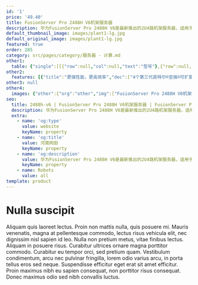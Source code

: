 ```yaml
---
id: '1'
price: '49.40'
title: FusionServer Pro 2488H V6机架服务器
description: 华为FusionServer Pro 2488H V6是最新推出的2U4路机架服务器，适用于云计算、虚拟化、高性能计算(HPC)、数据库、SAP HANA等计算密集型场景。相比于2台2U2路机架服务器，在虚拟化应用中2488H V6可以带来更多的OPEX节省。2488H V6在2U空间内可配置4个第三代英特尔®至强®可扩展处理器，48条DDR4内存，11个PCIe扩展插槽以及最多25个2.5" 的本地存储资源。集成DEMT智能功耗管理、FDM智能故障管理等专利技术，可选配华为FusionDirector全生命周期管理软件，能够有效降低运营成本、提升投资回报。
default_thumbnail_image: images/plant1-lg.jpg
default_original_image: images/plant1-lg.jpg
featured: true
order: 285
category: src/pages/category/服务器 - 计算.md
other1: 
  table: {"single":[[{"row":null,"col":null,"text":"型号"},{"row":null,"col":"3","text":"FusionServer Pro 2488H V6"}],[{"row":null,"col":null,"text":"形态"},{"row":null,"col":"3","text":"2U 机架服务器"}],[{"row":null,"col":null,"text":"处理器"},{"row":null,"col":"3","text":"2/4个第三代英特尔®至强®可扩展处理器5300/6300/8300系列，最高250W"}],[{"row":null,"col":null,"text":"内存"},{"row":null,"col":"3","text":"48个DDR4内存插槽，最高3200MT/s；最多24个英特尔®傲腾™持久内存200系列，最高2666MT/s"}],[{"row":null,"col":null,"text":"本地存储"},{"row":null,"col":"3","text":"支持多种不同的硬盘配置，硬盘支持热插拔：\n• 可配置8个前置的2.5英寸SAS/SATA硬盘\n• 可配置24个前置的2.5英寸SAS/SATA硬盘\n• 可配置25个前置的2.5英寸SAS/SATA硬盘\n• 可配置4个前置的2.5英寸SAS/SATA硬盘和8个NVMe SSD硬盘\n• 可配置4个前置的2.5英寸SAS/SATA硬盘和16个NVMe SSD硬盘\n• 可配置24个前置的2.5英寸 NVMe SSD 硬盘\n支持Flash存储：\n• 双M.2 SSD"}],[{"row":null,"col":null,"text":"RAID支持"},{"row":null,"col":"3","text":"可选配支持RAID0、1、1E、10、5、50、6、60等，支持Cache超级电容保护，提供RAID级别迁移、磁盘漫游、自诊断、Web远程设置等功能"}],[{"row":null,"col":null,"text":"PCIe扩展"},{"row":null,"col":"3","text":"最多11个PCIe3.0扩展槽位，包括一个OCP3.0标准网卡"}],[{"row":null,"col":null,"text":"异构加速卡"},{"row":null,"col":"3","text":"支持2个双槽位的全高全长或4个单槽位半高半长的GPU异构加速卡，详询\nhttps://support.huawei.com/onlinetoolsweb/ftca/index?serise=2"}],[{"row":null,"col":null,"text":"风扇"},{"row":null,"col":"3","text":"6个热拔插风扇，支持N+1冗余"}],[{"row":null,"col":null,"text":"电源"},{"row":null,"col":"3","text":"可配置2个冗余热插拔电源，支持1+1冗余，可选规格如下：\n• 3000W AC钛金电源\n  2500W（输入：200V AC～220V AC）\n  2900W（输入：220V AC～230V AC）\n  3000W（输入：230V AC～240V AC）\n• 2000W AC白金电源\n  1800W（输入：200V AC～220V AC或192V DC～200V DC）\n  2000W（输入：220V AC～240V AC或200V DC～288V DC）\n• 900W AC白金/钛金电源（输入：100V AC～240V AC或192V DC～288V DC）\n• 1500W HV DC电源（输入：260V AC-400V AC）\n• 2200W DC电源（输入：-38.4V DC-72V DC）\n• 1200W DC电源（输入：-38.4V DC~-72V DC）"}],[{"row":null,"col":null,"text":"管理"},{"row":null,"col":"3","text":"• 华为iBMC芯片集成1个专用管理GE网口，提供全面的故障诊断、自动化运维、硬件安全加固等管理特性\n• iBMC支持Redfish、SNMP、IPMI2.0等标准接口；提供基于HTML5/VNC KVM的远程管理界面；支持免CD部署和Agentless特性简化管理复杂度\n• 可选配华为FusionDirector管理软件，提供无状态计算、OS批量部署、固件自动升级等高级管理特性，实现全生命周期智能化、自动化管理"}],[{"row":null,"col":null,"text":"操作系统"},{"row":null,"col":"3","text":"支持Microsoft Windows Server、Red Hat Enterprise Linux、SUSE Linux Enterprise Server、CentOS、Citrix XenServer、VMware ESXi等。\n详询https://support.huawei.com/onlinetoolsweb/ftca/index?serise=2"}],[{"row":null,"col":null,"text":"安全特性"},{"row":null,"col":"3","text":"支持加电密码、管理员密码、TCM/TPM 2.0、安全面板、开箱检测等安全特性"}],[{"row":null,"col":null,"text":"工作温度"},{"row":null,"col":"3","text":"5ºC - 40ºC（41ºF-104ºF）（符合ASHRAE A3）"}],[{"row":null,"col":null,"text":"产品认证"},{"row":null,"col":"3","text":"CE、UL、FCC、CCC、RoHS等"}],[{"row":null,"col":null,"text":"安装套件"},{"row":null,"col":"3","text":"支持可伸缩滑道、抱轨及理线架"}],[{"row":null,"col":null,"text":"尺寸(高x宽x深)"},{"row":null,"col":"3","text":"86.1mm×447mm×790mm"}]]}
other2:
  features: [{"title":"更强性能，更高效率","dec":["4个第三代英特尔®至强®可扩展处理器提供更强通用算力；支持48个DDR4内存和英特尔®傲腾™200系列，高达18TB内存容量；2个高性能双宽GPU加速卡，为AI推理和训练提供更强AI算力。"]},{"title":"智慧节能，更高能效","dec":["专利DEMT动态能效管理技术同等性能最高节能15%；高压直流电源模块支持94%以上的能源利用率；80PLUS®钛金高能效电源模块，高达96%的能效转换率。"]},{"title":"智能管理，开放集成","dec":["全生命周期智能运维，FDM深度故障诊断技术，故障诊断准确率达93%；标准化开放接口及开发指南，易于第三方管理软件无缝集成。"]}]
other3: null
other4:
  images: {"other":{"org":"other","img":["FusionServer Pro 2488H V6机架服务器.png"]}}
seo:
  title: 2488h-v6 | FusionServer Pro 2488H V6机架服务器 | FusionServer Pro机架服务器 | FusionServer Pro智能服务器 | 服务器 - 计算 | 数据中心
  description: 华为FusionServer Pro 2488H V6是最新推出的2U4路机架服务器，适用于云计算、虚拟化、高性能计算(HPC)、数据库、SAP HANA等计算密集型场景。相比于2台2U2路机架服务器，在虚拟化应用中2488H V6可以带来更多的OPEX节省。2488H V6在2U空间内可配置4个第三代英特尔®至强®可扩展处理器，48条DDR4内存，11个PCIe扩展插槽以及最多25个2.5" 的本地存储资源。集成DEMT智能功耗管理、FDM智能故障管理等专利技术，可选配华为FusionDirector全生命周期管理软件，能够有效降低运营成本、提升投资回报。
  extra:
    - name: 'og:type'
      value: website
      keyName: property
    - name: 'og:title'
      value: 河南网田
      keyName: property
    - name: 'og:description'
      value: 华为FusionServer Pro 2488H V6是最新推出的2U4路机架服务器，适用于云计算、虚拟化、高性能计算(HPC)、数据库、SAP HANA等计算密集型场景。相比于2台2U2路机架服务器，在虚拟化应用中2488H V6可以带来更多的OPEX节省。2488H V6在2U空间内可配置4个第三代英特尔®至强®可扩展处理器，48条DDR4内存，11个PCIe扩展插槽以及最多25个2.5" 的本地存储资源。集成DEMT智能功耗管理、FDM智能故障管理等专利技术，可选配华为FusionDirector全生命周期管理软件，能够有效降低运营成本、提升投资回报。
      keyName: property
    - name: Robots
      value: all
template: product
---
```


# Nulla suscipit

Aliquam quis laoreet lectus. Proin non mattis nulla, quis posuere mi. Mauris venenatis, magna at pellentesque commodo, lectus risus vehicula elit, nec dignissim nisl sapien id leo. Nulla non pretium metus, vitae finibus lectus. Aliquam in posuere risus. Curabitur ultrices ornare magna porttitor commodo. Curabitur eu tempor orci, sed pretium quam. Vestibulum condimentum, arcu nec pulvinar fringilla, lorem odio varius arcu, in porta tellus eros sed neque. Suspendisse efficitur eget erat sit amet efficitur. Proin maximus nibh eu sapien consequat, non porttitor risus consequat. Donec maximus odio sed nibh convallis luctus.